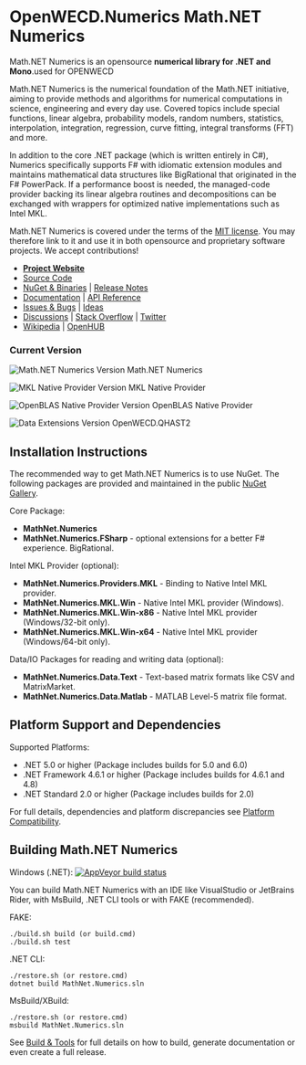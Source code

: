 OpenWECD.Numerics Math.NET Numerics
===================================

Math.NET Numerics is an opensource **numerical library for .NET and Mono**.used for OPENWECD

Math.NET Numerics is the numerical foundation of the Math.NET initiative, aiming to provide methods and algorithms for numerical computations in science, engineering and every day use. Covered topics include special functions, linear algebra, probability models, random numbers, statistics, interpolation, integration, regression, curve fitting, integral transforms (FFT) and more.

In addition to the core .NET package (which is written entirely in C#), Numerics specifically supports F# with idiomatic extension modules and maintains mathematical data structures like BigRational that originated in the F# PowerPack. If a performance boost is needed, the managed-code provider backing its linear algebra routines and decompositions can be exchanged with wrappers for optimized native implementations such as Intel MKL.

Math.NET Numerics is covered under the terms of the [MIT license](LICENSE.md). You may therefore link to it and use it in both opensource and proprietary software projects. We accept contributions!

* [**Project Website**](https://numerics.mathdotnet.com)
* [Source Code](https://github.com/mathnet/mathnet-numerics)
* [NuGet &amp; Binaries](https://numerics.mathdotnet.com/Packages.html) | [Release Notes](https://numerics.mathdotnet.com/ReleaseNotes.html)
* [Documentation](https://numerics.mathdotnet.com) | [API Reference](https://numerics.mathdotnet.com/api/)
* [Issues &amp; Bugs](https://github.com/mathnet/mathnet-numerics/issues) | [Ideas](https://feedback.mathdotnet.com/forums/2060-math-net-numerics)
* [Discussions](https://github.com/mathnet/mathnet-numerics/discussions) | [Stack Overflow](https://stackoverflow.com/questions/tagged/mathdotnet) | [Twitter](https://twitter.com/MathDotNet)
* [Wikipedia](https://en.wikipedia.org/wiki/Math.NET_Numerics) | [OpenHUB](https://www.openhub.net/p/mathnet-numerics)

### Current Version

![Math.NET Numerics Version](https://buildstats.info/nuget/MathNet.Numerics) Math.NET Numerics

![MKL Native Provider Version](https://buildstats.info/nuget/MathNet.Numerics.MKL.Win) MKL Native Provider

![OpenBLAS Native Provider Version](https://buildstats.info/nuget/MathNet.Numerics.OpenBLAS.Win) OpenBLAS Native Provider

![Data Extensions Version](http://www.openwecd.fun/update/ohast2.png) OpenWECD.QHAST2

Installation Instructions
-------------------------

The recommended way to get Math.NET Numerics is to use NuGet. The following packages are provided and maintained in the public [NuGet Gallery](https://nuget.org/profiles/mathnet/).

Core Package:

- **MathNet.Numerics**
- **MathNet.Numerics.FSharp** - optional extensions for a better F# experience. BigRational.

Intel MKL Provider (optional):

- **MathNet.Numerics.Providers.MKL** - Binding to Native Intel MKL provider.
- **MathNet.Numerics.MKL.Win** - Native Intel MKL provider (Windows).
- **MathNet.Numerics.MKL.Win-x86** - Native Intel MKL provider (Windows/32-bit only).
- **MathNet.Numerics.MKL.Win-x64** - Native Intel MKL provider (Windows/64-bit only).

Data/IO Packages for reading and writing data (optional):

- **MathNet.Numerics.Data.Text** - Text-based matrix formats like CSV and MatrixMarket.
- **MathNet.Numerics.Data.Matlab** - MATLAB Level-5 matrix file format.

Platform Support and Dependencies
---------------------------------

Supported Platforms:

- .NET 5.0 or higher (Package includes builds for 5.0 and 6.0)
- .NET Framework 4.6.1 or higher (Package includes builds for 4.6.1 and 4.8)
- .NET Standard 2.0 or higher (Package includes builds for 2.0)

For full details, dependencies and platform discrepancies see [Platform Compatibility](https://numerics.mathdotnet.com/Compatibility.html).

Building Math.NET Numerics
--------------------------

Windows (.NET): [![AppVeyor build status](https://ci.appveyor.com/api/projects/status/79j22c061saisces/branch/master)](https://ci.appveyor.com/project/cdrnet/mathnet-numerics)

You can build Math.NET Numerics with an IDE like VisualStudio or JetBrains Rider, with MsBuild, .NET CLI tools or with FAKE (recommended).

FAKE:

    ./build.sh build (or build.cmd)
    ./build.sh test

.NET CLI:

    ./restore.sh (or restore.cmd)
    dotnet build MathNet.Numerics.sln

MsBuild/XBuild:

    ./restore.sh (or restore.cmd)
    msbuild MathNet.Numerics.sln

See [Build &amp; Tools](https://numerics.mathdotnet.com/Build.html) for full details
on how to build, generate documentation or even create a full release.
